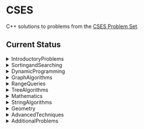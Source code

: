 # CSES

C++ solutions to problems from the [CSES Problem Set](https://cses.fi/problemset/).

## Current Status
<details><summary>IntroductoryProblems</summary>
<p>
- [X] - Weird Algorithm
- [X] - Missing Number
- [X] - Repetitions
- [X] - Increasing Array
- [X] - Permutations
- [X] - Number Spiral
- [X] - Two Knights
- [X] - Two Sets
- [X] - Bit Strings
- [X] - Trailing Zeros
- [X] - Coin Piles
- [X] - Palindrome Reorder
- [X] - Gray Code
- [X] - Tower of Hanoi
- [X] - Creating Strings
- [X] - Apple Division
- [X] - Chessboard and Queens
- [X] - Digit Queries
- [X] - Grid Paths
</p>
</details>
<details><summary>SortingandSearching</summary>
<p>
- [X] - Distinct Numbers
- [X] - Apartments
- [X] - Ferris Wheel
- [X] - Concert Tickets
- [X] - Restaurant Customers
- [X] - Movie Festival
- [X] - Sum of Two Values
- [X] - Maximum Subarray Sum
- [X] - Stick Lengths
- [X] - Missing Coin Sum
- [X] - Collecting Numbers
- [ ]n - Collecting Numbers II
- [X] - Playlist
- [X] - Towers
- [X] - Traffic Lights
- [ ]n - Josephus Problem I
- [ ]n - Josephus Problem II
- [X] - Nested Ranges Check
- [X] - Nested Ranges Count
- [X] - Room Allocation
- [X] - Factory Machines
- [X] - Tasks and Deadlines
- [ ]n - Reading Books
- [ ]n - Sum of Three Values
- [ ]n - Sum of Four Values
- [ ]n - Nearest Smaller Values
- [ ]n - Subarray Sums I
- [ ]n - Subarray Sums II
- [ ]n - Subarray Divisibility
- [ ]n - Subarray Distinct Values
- [ ]n - Array Division
- [ ]n - Sliding Window Median
- [ ]n - Sliding Window Cost
- [ ]n - Movie Festival II
- [ ]n - Maximum Subarray Sum II
</p>
</details>
<details><summary>DynamicProgramming</summary>
<p>
- [X] - Dice Combinations
- [X] - Minimizing Coins
- [X] - Coin Combinations I
- [X] - Coin Combinations II
- [X] - Removing Digits
- [ ]n - Grid Paths
- [ ]n - Book Shop
- [ ]n - Array Description
- [ ]n - Counting Towers
- [ ]n - Edit Distance
- [ ]n - Rectangle Cutting
- [ ]n - Money Sums
- [ ]n - Removal Game
- [ ]n - Two Sets II
- [ ]n - Increasing Subsequence
- [ ]n - Projects
- [ ]n - Elevator Rides
- [ ]n - Counting Tilings
- [ ]n - Counting Numbers
</p>
</details>
<details><summary>GraphAlgorithms</summary>
<p>
- [ ]n - Counting Rooms
- [ ]n - Labyrinth
- [ ]n - Building Roads
- [ ]n - Message Route
- [ ]n - Building Teams
- [ ]n - Round Trip
- [ ]n - Monsters
- [ ]n - Shortest Routes I
- [ ]n - Shortest Routes II
- [ ]n - High Score
- [ ]n - Flight Discount
- [ ]n - Cycle Finding
- [ ]n - Flight Routes
- [ ]n - Round Trip II
- [ ]n - Course Schedule
- [ ]n - Longest Flight Route
- [ ]n - Game Routes
- [ ]n - Investigation
- [ ]n - Planets Queries I
- [ ]n - Planets Queries II
- [ ]n - Planets Cycles
- [ ]n - Road Reparation
- [ ]n - Road Construction
- [ ]n - Flight Routes Check
- [ ]n - Planets and Kingdoms
- [ ]n - Giant Pizza
- [ ]n - Coin Collector
- [ ]n - Mail Delivery
- [ ]n - De Bruijn Sequence
- [ ]n - Teleporters Path
- [ ]n - Hamiltonian Flights
- [ ]n - Knight's Tour
- [ ]n - Download Speed
- [ ]n - Police Chase
- [ ]n - School Dance
- [ ]n - Distinct Routes
</p>
</details>
<details><summary>RangeQueries</summary>
<p>
- [ ]n - Static Range Sum Queries
- [ ]n - Static Range Minimum Queries
- [ ]n - Dynamic Range Sum Queries
- [ ]n - Dynamic Range Minimum Queries
- [ ]n - Range Xor Queries
- [ ]n - Range Update Queries
- [ ]n - Forest Queries
- [ ]n - Hotel Queries
- [ ]n - List Removals
- [ ]n - Salary Queries
- [ ]n - Prefix Sum Queries
- [ ]n - Pizzeria Queries
- [ ]n - Subarray Sum Queries
- [ ]n - Distinct Values Queries
- [ ]n - Increasing Array Queries
- [ ]n - Forest Queries II
- [ ]n - Range Updates and Sums
- [ ]n - Polynomial Queries
- [ ]n - Range Queries and Copies
</p>
</details>
<details><summary>TreeAlgorithms</summary>
<p>
- [ ]n - Subordinates
- [ ]n - Tree Matching
- [ ]n - Tree Diameter
- [ ]n - Tree Distances I
- [ ]n - Tree Distances II
- [ ]n - Company Queries I
- [ ]n - Company Queries II
- [ ]n - Distance Queries
- [ ]n - Counting Paths
- [ ]n - Subtree Queries
- [ ]n - Path Queries
- [ ]n - Path Queries II
- [ ]n - Distinct Colors
- [ ]n - Finding a Centroid
- [ ]n - Fixed-Length Paths I
- [ ]n - Fixed-Length Paths II
</p>
</details>
<details><summary>Mathematics</summary>
<p>
- [ ]n - Josephus Queries
- [ ]n - Exponentiation
- [ ]n - Exponentiation II
- [ ]n - Counting Divisors
- [ ]n - Common Divisors
- [ ]n - Sum of Divisors
- [ ]n - Divisor Analysis
- [ ]n - Prime Multiples
- [ ]n - Counting Coprime Pairs
- [ ]n - Binomial Coefficients
- [ ]n - Creating Strings II
- [ ]n - Distributing Apples
- [ ]n - Christmas Party
- [ ]n - Bracket Sequences I
- [ ]n - Bracket Sequences II
- [ ]n - Counting Necklaces
- [ ]n - Counting Grids
- [ ]n - Fibonacci Numbers
- [ ]n - Throwing Dice
- [ ]n - Graph Paths I
- [ ]n - Graph Paths II
- [ ]n - Dice Probability
- [ ]n - Moving Robots
- [ ]n - Candy Lottery
- [ ]n - Inversion Probability
- [ ]n - Stick Game
- [ ]n - Nim Game I
- [ ]n - Nim Game II
- [ ]n - Stair Game
- [ ]n - Grundy's Game
- [ ]n - Another Game
</p>
</details>
<details><summary>StringAlgorithms</summary>
<p>
- [ ]n - Word Combinations
- [ ]n - String Matching
- [ ]n - Finding Borders
- [ ]n - Finding Periods
- [ ]n - Minimal Rotation
- [ ]n - Longest Palindrome
- [ ]n - Required Substring
- [ ]n - Palindrome Queries
- [ ]n - Finding Patterns
- [ ]n - Counting Patterns
- [ ]n - Pattern Positions
- [ ]n - Distinct Substrings
- [ ]n - Repeating Substring
- [ ]n - String Functions
- [ ]n - Substring Order I
- [ ]n - Substring Order II
- [ ]n - Substring Distribution
</p>
</details>
<details><summary>Geometry</summary>
<p>
- [ ]n - Point Location Test
- [ ]n - Line Segment Intersection
- [ ]n - Polygon Area
- [ ]n - Point in Polygon
- [ ]n - Polygon Lattice Points
- [ ]n - Minimum Euclidean Distance
- [ ]n - Convex Hull
</p>
</details>
<details><summary>AdvancedTechniques</summary>
<p>
- [ ]n - Meet in the Middle
- [ ]n - Hamming Distance
- [ ]n - Beautiful Subgrids
- [ ]n - Reachable Nodes
- [ ]n - Reachability Queries
- [ ]n - Cut and Paste
- [ ]n - Substring Reversals
- [ ]n - Reversals and Sums
- [ ]n - Necessary Roads
- [ ]n - Necessary Cities
- [ ]n - Eulerian Subgraphs
- [ ]n - Monster Game I
- [ ]n - Monster Game II
- [ ]n - Subarray Squares
- [ ]n - Houses and Schools
- [ ]n - Knuth Division
- [ ]n - Apples and Bananas
- [ ]n - One Bit Positions
- [ ]n - Signal Processing
- [ ]n - New Roads Queries
- [ ]n - Dynamic Connectivity
- [ ]n - Parcel Delivery
- [ ]n - Task Assignment
- [ ]n - Distinct Routes II
</p>
</details>
<details><summary>AdditionalProblems</summary>
<p>
- [ ]n - Shortest Subsequence
- [ ]n - Counting Bits
- [ ]n - Swap Game
- [ ]n - Prüfer Code
- [ ]n - Acyclic Graph Edges
- [ ]n - Strongly Connected Edges
- [ ]n - Even Outdegree Edges
- [ ]n - Multiplication Table
- [ ]n - Advertisement
- [ ]n - Special Substrings
- [ ]n - Permutation Inversions
- [ ]n - Maximum Xor Subarray
- [ ]n - Movie Festival Queries
- [ ]n - Chess Tournament
- [ ]n - Tree Traversals
- [ ]n - Network Renovation
- [ ]n - Graph Girth
- [ ]n - Intersection Points
- [ ]n - Inverse Inversions
- [ ]n - Monotone Subsequences
- [ ]n - String Reorder
- [ ]n - Stack Weights
- [ ]n - Pyramid Array
- [ ]n - Increasing Subsequence II
- [ ]n - String Removals
- [ ]n - Bit Inversions
- [ ]n - Xor Pyramid
- [ ]n - Writing Numbers
- [ ]n - String Transform
- [ ]n - Letter Pair Move Game
- [ ]n - Maximum Building I
- [ ]n - Sorting Methods
- [ ]n - Cyclic Array
- [ ]n - List of Sums
- [ ]n - Increasing Array II
- [ ]n - Food Division
- [ ]n - Bit Problem
- [ ]n - Swap Round Sorting
- [ ]n - Binary Subsequences
- [ ]n - Tree Isomorphism I
- [ ]n - Counting Sequences
- [ ]n - Critical Cities
- [ ]n - School Excursion
- [ ]n - Coin Grid
- [ ]n - Robot Path
- [ ]n - Programmers and Artists
- [ ]n - Course Schedule II
- [ ]n - Removing Digits II
- [ ]n - Coin Arrangement
- [ ]n - Counting Bishops
- [ ]n - Grid Puzzle I
- [ ]n - Grid Puzzle II
- [ ]n - Empty String
- [ ]n - Grid Paths
- [ ]n - Bit Substrings
- [ ]n - Reversal Sorting
- [ ]n - Counting Reorders
- [ ]n - Book Shop II
- [ ]n - Network Breakdown
- [ ]n - Visiting Cities
- [ ]n - Missing Coin Sum Queries
- [ ]n - Number Grid
- [ ]n - Maximum Building II
- [ ]n - Filling Trominos
- [ ]n - Stick Divisions
- [ ]n - Coding Company
- [ ]n - Flight Route Requests
- [ ]n - Two Stacks Sorting
- [ ]n - Tree Isomorphism II
- [ ]n - Forbidden Cities
- [ ]n - Area of Rectangles
- [ ]n - Grid Completion
- [ ]n - Creating Offices
- [ ]n - Permutations II
- [ ]n - Functional Graph Distribution
- [ ]n - New Flight Routes
- [ ]n - Grid Path Construction
</p>
</details>
